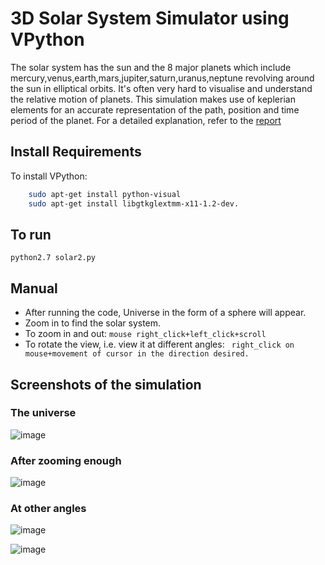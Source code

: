 # 3D Solar System Simulator using VPython

The solar system has the sun and the 8 major planets which include mercury,venus,earth,mars,jupiter,saturn,uranus,neptune revolving around the sun in elliptical orbits. It's often very hard to visualise and understand the relative motion of planets. This simulation makes use of keplerian elements for an accurate representation of the path, position and time period of the planet.
For a detailed explanation, refer to the [report](zense_report.pdf)

## Install Requirements
To install VPython:
```bash
    sudo apt-get install python-visual
    sudo apt-get install libgtkglextmm-x11-1.2-dev.
```

## To run
```
python2.7 solar2.py
```

## Manual
- After running the code, Universe in the form of a sphere will appear.
- Zoom in to find the solar system.
- To zoom in and out: ```mouse right_click+left_click+scroll```
- To rotate the view, i.e. view it at different angles: ``` right_click on mouse+movement of cursor in the direction desired.```

## Screenshots of the simulation

### The universe
![image](https://user-images.githubusercontent.com/43961340/122564250-be1ee400-d062-11eb-8949-0f0e987f1a4f.png)

### After zooming enough
![image](https://user-images.githubusercontent.com/43961340/122564444-f9b9ae00-d062-11eb-9fe9-c663d81d531a.png)

### At other angles
![image](https://user-images.githubusercontent.com/43961340/122564459-fd4d3500-d062-11eb-9939-9c3d3ce3d231.png)

![image](https://user-images.githubusercontent.com/43961340/122564472-01795280-d063-11eb-8a91-293174c80925.png)




